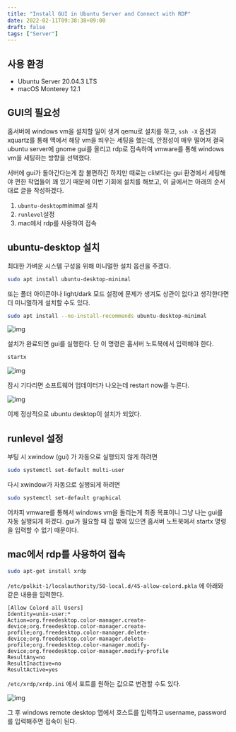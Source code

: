 ```yaml
---
title: "Install GUI in Ubuntu Server and Connect with RDP"
date: 2022-02-11T09:38:38+09:00
draft: false
tags: ["Server"]
---
```


## 사용 환경

- Ubuntu Server 20.04.3 LTS
- macOS Monterey 12.1

## GUI의 필요성

홈서버에 windows vm을 설치할 일이 생겨 qemu로 설치를 하고, `ssh -X` 옵션과 xquartz를 통해 맥에서 해당 vm을 띄우는 세팅을 했는데, 안정성이 매우 떨어져 결국 ubuntu server에 gnome gui를 올리고 rdp로 접속하여 vmware를 통해 windows vm을 세팅하는 방향을 선택했다.  

서버에 gui가 돌아간다는게 참 불편하긴 하지만 때로는 cli보다는 gui 환경에서 세팅해야 편한 작업들이 꽤 있기 때문에 이번 기회에 설치를 해보고, 이 글에서는 아래의 순서대로 글을 작성하겠다.

1. `ubuntu-desktop`minimal 설치
2. `runlevel`설정
3. mac에서 rdp를 사용하여 접속

## ubuntu-desktop 설치

최대한 가벼운 시스템 구성을 위해 미니멀한 설치 옵션을 주겠다.

```bash
sudo apt install ubuntu-desktop-minimal
```

또는 폴더 아이콘이나 light/dark 모드 설정에 문제가 생겨도 상관이 없다고 생각한다면 더 미니멀하게 설치할 수도 있다.

```bash
sudo apt install --no-install-recommends ubuntu-desktop-minimal
```

![img](/img/ubuntu-server-gui-rdp/1.png)

설치가 완료되면 gui를 실행한다. 단 이 명령은 홈서버 노트북에서 입력해야 한다.

```bash
startx
```

![img](/img/ubuntu-server-gui-rdp/2.png)

잠시 기다리면 소프트웨어 업데이터가 나오는데 restart now를 누른다.

![img](/img/ubuntu-server-gui-rdp/3.png)

이제 정상적으로 ubuntu desktop이 설치가 되었다.

## runlevel 설정

부팅 시 xwindow (gui) 가 자동으로 실행되지 않게 하려면

```bash
sudo systemctl set-default multi-user
```

다시 xwindow가 자동으로 실행되게 하려면

```bash
sudo systemctl set-default graphical
```

어차피 vmware를 통해서 windows vm을 돌리는게 최종 목표이니 그냥 나는 gui를 자동 실행되게 하겠다. gui가 필요할 때 집 밖에 있으면 홈서버 노트북에서 startx 명령을 입력할 수 없기 때문이다.

## mac에서 rdp를 사용하여 접속

```bash
sudo apt-get install xrdp
```

`/etc/polkit-1/localauthority/50-local.d/45-allow-colord.pkla` 에 아래와 같은 내용을 입력한다.

```pkla
[Allow Colord all Users]
Identity=unix-user:*
Action=org.freedesktop.color-manager.create-device;org.freedesktop.color-manager.create-profile;org.freedesktop.color-manager.delete-device;org.freedesktop.color-manager.delete-profile;org.freedesktop.color-manager.modify-device;org.freedesktop.color-manager.modify-profile
ResultAny=no
ResultInactive=no
ResultActive=yes
```

`/etc/xrdp/xrdp.ini` 에서 포트를 원하는 값으로 변경할 수도 있다.

![img](/img/ubuntu-server-gui-rdp/4.png)

그 후 windows remote desktop 앱에서 호스트를 입력하고 username, password를 입력해주면 접속이 된다.
